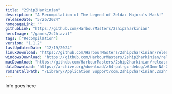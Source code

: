 ```yaml
---
title: "2Ship2Harkinian"
description: "A Recompilation of The Legend of Zelda: Majora's Mask!"
releaseDate: "5/26/2024"
homepageLink: ""
githubLink: "https://github.com/HarbourMasters/2ship2harkinian"
heroImage: "/games/2s2h.avif"
tags: ["Recompilation"]
version: "1.1.2"
lastUpdatedDate: "12/19/2024"
linuxDownload: "https://github.com/HarbourMasters/2ship2harkinian/releases/download/1.1.2/2Ship-Satoko-Charlie-Linux.zip"
windowsDownload: "https://github.com/HarbourMasters/2ship2harkinian/releases/download/1.1.2/2Ship-Satoko-Charlie-Win64.zip"
macDownload: "https://github.com/HarbourMasters/2ship2harkinian/releases/download/1.1.2/2Ship-Satoko-Charlie-Mac.zip"
dataDownload: "https://archive.org/download/z64-pal-gc-debug/z64mm-NA-GC.z64"
romInstallPath: "/Library/Application Support/com.2ship2harkinian.2s2h"
---
```


Info goes here